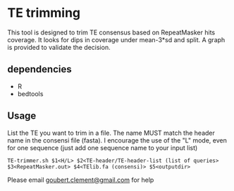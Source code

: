 # TE trimming

This tool is designed to trim TE consensus based on RepeatMasker hits coverage.
It looks for dips in coverage under mean-3*sd and split. A graph is provided to validate the decision.

## dependencies

- R
- bedtools

## Usage 


List the TE you want to trim in a file. The name MUST match the header name in the consensi file (fasta). I encourage the use of the "L" mode, even for one sequence (just add one sequence name to your input list)

```TE-trimmer.sh $1<H/L> $2<TE-header/TE-header-list (list of queries> $3<RepeatMasker.out> $4<TElib.fa (consensi)> $5<outputdir>```

Please email goubert.clement@gmail.com for help